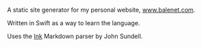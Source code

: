 A static site generator for my personal website, www.balenet.com.

Written in Swift as a way to learn the language.

Uses the [Ink](https://github.com/JohnSundell/Ink) Markdown parser by John Sundell.
